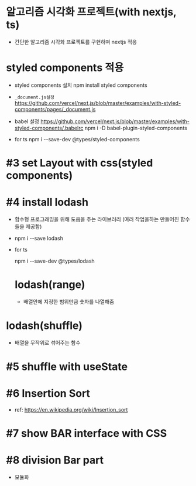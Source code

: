 # 알고리즘 시각화 프로젝트(with nextjs, ts)

- 간단한 알고리즘 시각화 프로젝트를 구현하며 nextjs 적응

# styled components 적용

- styled components 설치
  npm install styled components

- `_document.js설정`
  https://github.com/vercel/next.js/blob/master/examples/with-styled-components/pages/_document.js

- babel 설정
  https://github.com/vercel/next.js/blob/master/examples/with-styled-components/.babelrc
  npm i -D babel-plugin-styled-components

- for ts
  npm i --save-dev @types/styled-components

# #3 set Layout with css(styled components)

# #4 install lodash

- 함수형 프로그래밍을 위해 도움을 주는 라이브러리
  (여러 작업을하는 만들어진 함수들을 제공함)

- npm i --save lodash
- for ts
  <!-- type정보는 devDependencies에 들어감 런타임땐 필요없고 개발모드에서만 필요하기때문 -->

  npm i --save-dev @types/lodash

  # lodash(range)

  - 배열안에 지정한 범위만큼 숫자를 나열해줌

# lodash(shuffle)

- 배열을 무작위로 섞어주는 함수

# #5 shuffle with useState

# #6 Insertion Sort

- ref: https://en.wikipedia.org/wiki/Insertion_sort

# #7 show BAR interface with CSS

# #8 division Bar part

- 모듈화
